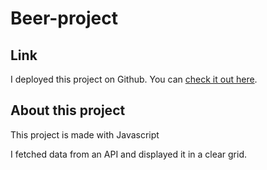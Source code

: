 # Beer-project

## Link

I deployed this project on Github. You can [check it out here](https://stefanreusens.github.io/Beer-project/).

## About this project

This project is made with Javascript

I fetched data from an API and displayed it in a clear grid.